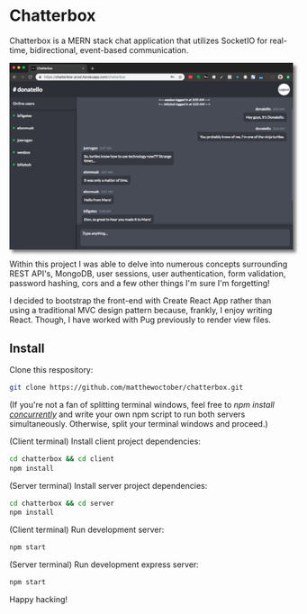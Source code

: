 # Chatterbox

Chatterbox is a MERN stack chat application that utilizes SocketIO for real-time, bidirectional, event-based communication.

<img src="./client/public/images/chatterbox.png" alt="Chatterbox application screenshot" style="box-shadow: 5px 5px 5px rgba(0, 0, 0, 0.5)" />

Within this project I was able to delve into numerous concepts surrounding REST API's, MongoDB, user sessions, user authentication, form validation, password hashing, cors and a few other things I'm sure I'm forgetting!

I decided to bootstrap the front-end with Create React App rather than using a traditional MVC design pattern because, frankly, I enjoy writing React. Though, I have worked with Pug previously to render view files.

## Install

Clone this respository:

```bash
git clone https://github.com/matthewoctober/chatterbox.git
```

(If you're not a fan of splitting terminal windows, feel free to _npm install <a href="https://www.npmjs.com/package/concurrently" target="_blank">concurrently</a>_ and write your own npm script to run both servers simultaneously. Otherwise, split your terminal windows and proceed.)

(Client terminal) Install client project dependencies:

```bash
cd chatterbox && cd client
npm install
```

(Server terminal) Install server project dependencies:

```bash
cd chatterbox && cd server
npm install
```

(Client terminal) Run development server:

```bash
npm start
```

(Server terminal) Run development express server:

```bash
npm start
```

Happy hacking!
